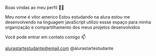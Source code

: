 Boas vindas ao meu perfil 💙💙

Meu nome é vitor americo
 Estou estudando na alura
 estou me desenvolvendo na linguagem javaScript
 utilizo essse espaço para minha organização e compartilhamento dos meus projetos desenvolvidos

 Você pode entrar em contato comigo 📫

 alurastartestudante@email.com
 @alurastartestudante
